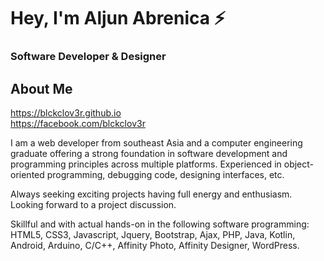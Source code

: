 

# Hey, I'm Aljun Abrenica ⚡

### Software Developer & Designer

## About Me
https://blckclov3r.github.io <br/>
https://facebook.com/blckclov3r <br/>

I am a web developer from southeast Asia and a computer engineering graduate offering a strong foundation in software development and programming principles across multiple platforms. Experienced in object-oriented programming, debugging code, designing interfaces, etc.

Always seeking exciting projects having full energy and enthusiasm. Looking forward to a project discussion.

Skillful and with actual hands-on in the following software programming:
HTML5, CSS3, Javascript, Jquery, Bootstrap, Ajax, PHP, Java, Kotlin, Android, Arduino, C/C++, Affinity Photo, Affinity Designer, WordPress.

